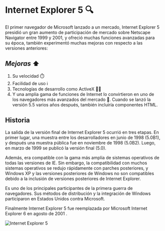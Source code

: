 # **Internet Explorer 5** 🔍

El primer navegador de Microsoft lanzado a un mercado, Internet Explorer 5 presidió un gran aumento de participación de mercado sobre Netscape Navigator entre 1999 y 2001, y ofreció muchas funciones avanzadas para su época, también experimentó muchas mejoras con respecto a las versiones anteriores:

## _**Mejoras**_ ⬆️
1. Su velocidad ⏱️
2. Facilidad de uso ℹ️
3. Tecnologías de desarrollo como ActiveX 👨‍💻
4. Y una amplia gama de funciones de Internet lo convirtieron en uno de los navegadores más avanzados del mercado 🥇.
Cuando se lanzó la versión 5.5 varios años después, también incluiría componentes HTML.

## Historia
La salida de la versión final de Internet Explorer 5 ocurrió en tres etapas. En primer lugar, una muestra entre los desarrolladores en junio de 1998 (5.0B1), y después una muestra pública fue en noviembre de 1998 (5.0B2). Luego, en marzo de 1999 se publicó la versión final (5.0).

Además, era compatible con la gama más amplia de sistemas operativos de todas las versiones de IE. Sin embargo, la compatibilidad con muchos sistemas operativos se redujo rápidamente con parches posteriores, y Windows XP y las versiones posteriores de Windows no son compatibles debido a la inclusión de versiones posteriores de Internet Explorer.

Es uno de los principales participantes de la primera guerra de navegadores. Sus métodos de distribución y la integración de Windows participaron en Estados Unidos contra Microsoft. 

Finalmente Internet Explorer 5 fue reemplazada por Microsoft Internet Explorer 6 en agosto de 2001 .


![Internet Explorer 5](https://www.my-internet-explorer.com/wp-content/uploads/2019/03/IE-5.0.png "Internet Explorer 5")


